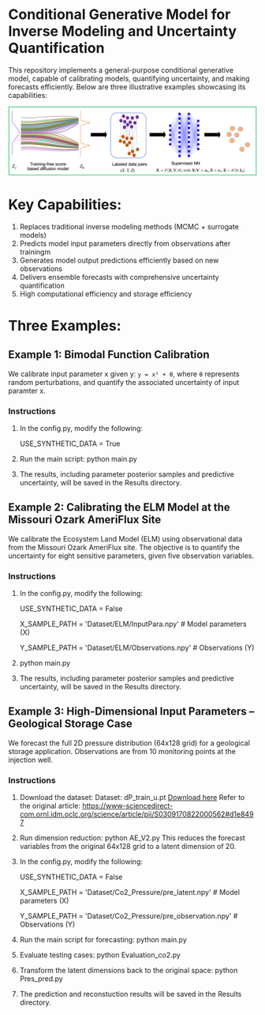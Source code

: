 # Conditional Generative Model for Inverse Modeling and Uncertainty Quantification

This repository implements a general-purpose conditional generative model, capable of calibrating models, quantifying uncertainty, and making forecasts efficiently. Below are three illustrative examples showcasing its capabilities:


![Conditional Generative Model](ConditionalGenenativeModel.png)

# Key Capabilities:

<ol>
  <li>Replaces traditional inverse modeling methods (MCMC + surrogate models)</li>
  <li>Predicts model input parameters directly from observations after trainingm</li>
  <li>Generates model output predictions efficiently based on new observations</li>
  <li>Delivers ensemble forecasts with comprehensive uncertainty quantification</li>
  <li>High computational efficiency and storage efficiency</li>
</ol>

# Three Examples:

## Example 1: Bimodal Function Calibration
We calibrate input parameter x given y:  `y = x² + θ`, where `θ` represents random perturbations, and quantify the associated uncertainty of input paramter x.

### Instructions
1. In the config.py, modify the following: 
   
   USE_SYNTHETIC_DATA = True
   
2. Run the main script:
   python main.py
3. The results, including parameter posterior samples and predictive uncertainty, will be saved in the Results directory.

## Example 2: Calibrating the ELM Model at the Missouri Ozark AmeriFlux Site
We calibrate the Ecosystem Land Model (ELM) using observational data from the Missouri Ozark AmeriFlux site. The objective is to quantify the uncertainty for eight sensitive parameters, given five observation variables.

### Instructions
1. In the config.py, modify the following: 
   
   USE_SYNTHETIC_DATA = False
   
   X_SAMPLE_PATH = 'Dataset/ELM/InputPara.npy'   # Model parameters (X)
   
   Y_SAMPLE_PATH = 'Dataset/ELM/Observations.npy'     # Observations (Y)
   
3. python main.py
4. The results, including parameter posterior samples and predictive uncertainty, will be saved in the Results directory.

## Example 3: High-Dimensional Input Parameters – Geological Storage Case
We forecast the full 2D pressure distribution (64x128 grid) for a geological storage application. Observations are from 10 monitoring points at the injection well.

### Instructions
1. Download the dataset:
   Dataset: dP_train_u.pt [Download here](https://drive.google.com/drive/folders/1fZQfMn_vsjKUXAfRV0q_gswtl8JEkVGo)
   Refer to the original article: https://www-sciencedirect-com.ornl.idm.oclc.org/science/article/pii/S0309170822000562#d1e8497
2. Run dimension reduction: python AE_V2.py
   This reduces the forecast variables from the original 64x128 grid to a latent dimension of 20.
3. In the config.py, modify the following: 
   
   USE_SYNTHETIC_DATA = False
   
   X_SAMPLE_PATH = 'Dataset/Co2_Pressure/pre_latent.npy'   # Model parameters (X)
   
   Y_SAMPLE_PATH = 'Dataset/Co2_Pressure/pre_observation.npy'     # Observations (Y)
   
5. Run the main script for forecasting: python main.py
6. Evaluate testing cases: python Evaluation_co2.py
7. Transform the latent dimensions back to the original space:  python Pres_pred.py
8. The prediction and reconstuction results will be saved in the Results directory.



